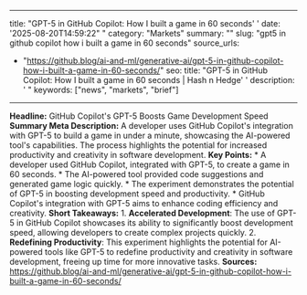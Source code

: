 ﻿---

title: "GPT-5 in GitHub Copilot: How I built a game in 60 seconds''
date: '2025-08-20T14:59:22""
category: "Markets"
summary: ""
slug: "gpt5 in github copilot how i built a game in 60 seconds"
source_urls:
  - "https://github.blog/ai-and-ml/generative-ai/gpt-5-in-github-copilot-how-i-built-a-game-in-60-seconds/"
seo:
  title: "GPT-5 in GitHub Copilot: How I built a game in 60 seconds | Hash n Hedge''
  description: '"
  keywords: ["news", "markets", "brief"]

---
**Headline:** GitHub Copilot's GPT-5 Boosts Game Development Speed  **Summary Meta Description:** A developer uses GitHub Copilot's integration with GPT-5 to build a game in under a minute, showcasing the AI-powered tool's capabilities. The process highlights the potential for increased productivity and creativity in software development.  **Key Points:**  * A developer used GitHub Copilot, integrated with GPT-5, to create a game in 60 seconds. * The AI-powered tool provided code suggestions and generated game logic quickly. * The experiment demonstrates the potential of GPT-5 in boosting development speed and productivity. * GitHub Copilot's integration with GPT-5 aims to enhance coding efficiency and creativity.  **Short Takeaways:**  1. **Accelerated Development**: The use of GPT-5 in GitHub Copilot showcases its ability to significantly boost development speed, allowing developers to create complex projects quickly. 2. **Redefining Productivity**: This experiment highlights the potential for AI-powered tools like GPT-5 to redefine productivity and creativity in software development, freeing up time for more innovative tasks.  **Sources:**  https://github.blog/ai-and-ml/generative-ai/gpt-5-in-github-copilot-how-i-built-a-game-in-60-seconds/ 
